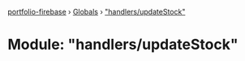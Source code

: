 [portfolio-firebase](../README.md) › [Globals](../globals.md) › ["handlers/updateStock"](_handlers_updatestock_.md)

# Module: "handlers/updateStock"


